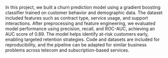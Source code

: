 In this project, we built a churn prediction model using a gradient boosting classifier
trained on customer behavior and demographic data. The dataset included features such as
contract type, service usage, and support interactions. After preprocessing and feature
engineering, we evaluated model performance using precision, recall, and ROC-AUC, achieving
an AUC score of 0.89. The model helps identify at-risk customers early, enabling targeted
retention strategies. Code and datasets are included for reproducibility, and the pipeline
can be adapted for similar business problems across telecom and subscription-based services.
